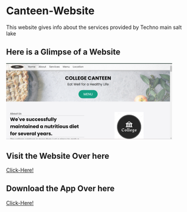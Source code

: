 # Canteen-Website
This website gives info about the services provided by Techno main salt lake  
## Here is a Glimpse of a Website


<img  width ="450" src="./img/canteen-view.png">

## Visit the Website Over here
[Click-Here!](https://canteen-website-shinjan.vercel.app/)

## Download the App Over here 

[Click-Here!](https://github.com/Shinjan-saha/Canteen-Website/blob/main/canapp/canapp/App-release/app-release.apk)
